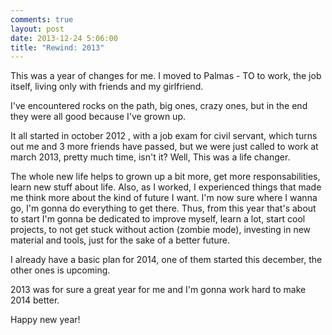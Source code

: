 ```yaml
---
comments: true
layout: post
date: 2013-12-24 5:06:00
title: "Rewind: 2013" 
---
```


This was a year of changes for me. I moved to Palmas - TO to work, the job itself, living only with friends and my girlfriend.

I've encountered rocks on the path, big ones, crazy ones, but in the end they were all good because I've grown up.

It all started in october 2012 , with a job exam for civil servant, which turns out me and 3 more friends have passed, but we were just called to work at march 2013, pretty much time, isn't it? Well, This was a life changer.

The whole new life helps to grown up a bit more, get more responsabilities, learn new stuff about life. Also, as I worked, I experienced things that made me think more about the kind of future I want. I'm now sure where I wanna go, I'm gonna do everything to get there. Thus, from this year that's about to start I'm gonna be dedicated to improve myself, learn a lot, start cool projects, to not get stuck without action (zombie mode), investing in new material and tools, just for the sake of a better future.

I already have a basic plan for 2014, one of them started this december, the other ones is upcoming.

2013 was for sure a great year for me and I'm gonna work hard to make 2014 better.

Happy new year!